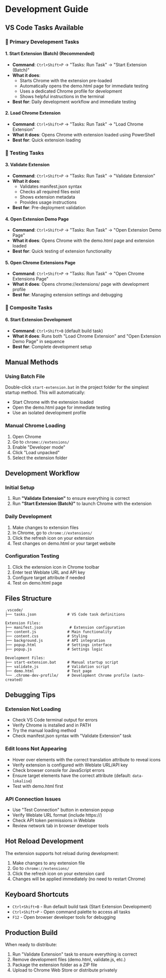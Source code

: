 # Development Guide

## VS Code Tasks Available

### 🚀 Primary Development Tasks

#### 1. **Start Extension (Batch)** (Recommended)
- **Command**: `Ctrl+Shift+P` → "Tasks: Run Task" → "Start Extension (Batch)"
- **What it does**: 
  - Starts Chrome with the extension pre-loaded
  - Automatically opens the demo.html page for immediate testing
  - Uses a dedicated Chrome profile for development
  - Shows helpful instructions in the terminal
- **Best for**: Daily development workflow and immediate testing

#### 2. **Load Chrome Extension**
- **Command**: `Ctrl+Shift+P` → "Tasks: Run Task" → "Load Chrome Extension"  
- **What it does**: Opens Chrome with extension loaded using PowerShell
- **Best for**: Quick extension loading

### 🧪 Testing Tasks

#### 3. **Validate Extension**
- **Command**: `Ctrl+Shift+P` → "Tasks: Run Task" → "Validate Extension"
- **What it does**:
  - Validates manifest.json syntax
  - Checks all required files exist
  - Shows extension metadata
  - Provides usage instructions
- **Best for**: Pre-deployment validation

#### 4. **Open Extension Demo Page**
- **Command**: `Ctrl+Shift+P` → "Tasks: Run Task" → "Open Extension Demo Page"
- **What it does**: Opens Chrome with the demo.html page and extension loaded
- **Best for**: Quick testing of extension functionality

#### 5. **Open Chrome Extensions Page**
- **Command**: `Ctrl+Shift+P` → "Tasks: Run Task" → "Open Chrome Extensions Page"
- **What it does**: Opens chrome://extensions/ page with development profile
- **Best for**: Managing extension settings and debugging

### 🔄 Composite Tasks

#### 6. **Start Extension Development**
- **Command**: `Ctrl+Shift+B` (default build task)
- **What it does**: Runs both "Load Chrome Extension" and "Open Extension Demo Page" in sequence
- **Best for**: Complete development setup

## Manual Methods

### Using Batch File
Double-click `start-extension.bat` in the project folder for the simplest startup method. This will automatically:
- Start Chrome with the extension loaded
- Open the demo.html page for immediate testing
- Use an isolated development profile

### Manual Chrome Loading
1. Open Chrome
2. Go to `chrome://extensions/`
3. Enable "Developer mode"
4. Click "Load unpacked"
5. Select the extension folder

## Development Workflow

### Initial Setup
1. Run **"Validate Extension"** to ensure everything is correct
2. Run **"Start Extension (Batch)"** to launch Chrome with the extension

### Daily Development
1. Make changes to extension files
2. In Chrome, go to `chrome://extensions/`
3. Click the refresh icon on your extension
4. Test changes on demo.html or your target website

### Configuration Testing
1. Click the extension icon in Chrome toolbar
2. Enter test Weblate URL and API key
3. Configure target attribute if needed
4. Test on demo.html page

## Files Structure

```
.vscode/
├── tasks.json              # VS Code task definitions

Extension Files:
├── manifest.json            # Extension configuration
├── content.js              # Main functionality
├── content.css             # Styling
├── background.js           # API integration
├── popup.html              # Settings interface
├── popup.js                # Settings logic

Development Files:
├── start-extension.bat     # Manual startup script
├── validate.js             # Validation script
├── demo.html               # Test page
└── .chrome-dev-profile/    # Development Chrome profile (auto-created)
```

## Debugging Tips

### Extension Not Loading
- Check VS Code terminal output for errors
- Verify Chrome is installed and in PATH
- Try the manual loading method
- Check manifest.json syntax with "Validate Extension" task

### Edit Icons Not Appearing
- Hover over elements with the correct translation attribute to reveal icons
- Verify extension is configured with Weblate URL/API key
- Check browser console for JavaScript errors
- Ensure target elements have the correct attribute (default: `data-lokalise`)
- Test with demo.html first

### API Connection Issues
- Use "Test Connection" button in extension popup
- Verify Weblate URL format (include https://)
- Check API token permissions in Weblate
- Review network tab in browser developer tools

## Hot Reload Development

The extension supports hot reload during development:

1. Make changes to any extension file
2. Go to `chrome://extensions/`
3. Click the refresh icon on your extension card
4. Changes will be applied immediately (no need to restart Chrome)

## Keyboard Shortcuts

- `Ctrl+Shift+B` - Run default build task (Start Extension Development)
- `Ctrl+Shift+P` - Open command palette to access all tasks
- `F12` - Open browser developer tools for debugging

## Production Build

When ready to distribute:

1. Run "Validate Extension" task to ensure everything is correct
2. Remove development files (demo.html, validate.js, etc.)
3. Package the extension folder as a ZIP file
4. Upload to Chrome Web Store or distribute privately
